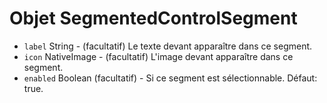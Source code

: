 # Objet SegmentedControlSegment

* `label` String - (facultatif) Le texte devant apparaître dans ce segment.
* `icon` NativeImage - (facultatif) L'image devant apparaître dans ce segment.
* `enabled` Boolean (facultatif) - Si ce segment est sélectionnable. Défaut: true.
